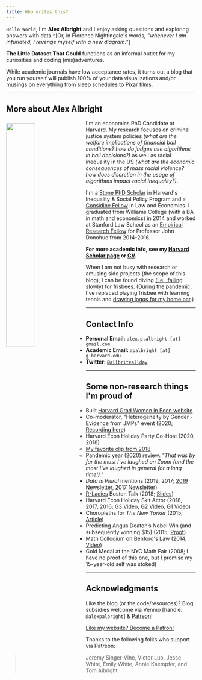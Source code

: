 ```yaml
---
title: Who writes this?
---
```


`Hello World`, I'm **Alex Albright** and I enjoy asking questions and exploring answers with data.^[Or, in Florence Nightingale's words, *"whenever I am infuriated, I revenge myself with a new diagram."*]

**The Little Dataset That Could** functions as an informal outlet for my curiosities and coding (mis)adventures. 

While academic journals have low acceptance rates, it turns out a blog that you run yourself will publish 100% of your data visualizations and/or musings on everything from sleep schedules to Pixar films.

---

## More about Alex Albright

<img src="/./about_files/headshots/alex-albright.jpg" style="float: left; margin-right: 15px; margin-top: 8px" alt="" width="39%" height="39%" /> 

I'm an economics PhD Candidate at Harvard. My research focuses on criminal justice system policies *(what are the welfare implications of financial bail conditions? how do judges use algorithms in bail decisions?)* as well as racial inequality in the US *(what are the economic consequences of mass racial violence? how does discretion in the usage of algorithms impact racial inequality?)*.

I'm a [Stone PhD Scholar](https://inequality.hks.harvard.edu/fellowship-awards) in Harvard's Inequality & Social Policy Program and a [Considine Fellow](http://www.law.harvard.edu/programs/olin_center/fellowships.php) in Law and Economics. I graduated from Williams College (with a BA in math and economics) in 2014 and worked at Stanford Law School as an [Empirical Research Fellow](https://law.stanford.edu/empirical-research-fellowship/) for Professor John Donohue from 2014-2016.

**For more academic info, see my [Harvard Scholar page](https://scholar.harvard.edu/apalbright) or [CV](/about_files/alex-albright-cv.pdf).**

When I am not busy with research or amusing side projects (the scope of this blog), I can be found diving [(i.e., falling slowly)](https://www.youtube.com/watch?v=XKgPbg8epUg&feature=youtu.be&t=13s) for frisbees. (During the pandemic, I've replaced playing frisbee with learning tennis and [drawing logos for my home bar](https://twitter.com/AllbriteAllday/status/1360361785941925888?s=20).)

---

## Contact Info

- **Personal Email:** `alex.p.albright [at] gmail.com`
- **Academic Email:** `apalbright [at] g.harvard.edu`
- **Twitter:** [`@allbriteallday`](https://twitter.com/AllbriteAllday)

---

## Some non-research things I'm proud of

- Built [Harvard Grad Women in Econ website](https://harvardgwe.com/)
- Co-moderator, "Heterogeneity by Gender - Evidence from JMPs" event (2020; [Recording here](https://harvard.zoom.us/rec/play/FRDGsBJG5j00_tkut0u_OZPOy2sKHBMle1QxY4BJVsIx0AxhRbus28xV6gO1OmKpOYkpadB9MJkFKgVM.9DS9r0_PArYqHXzD?startTime=1607438765000))
- Harvard Econ Holiday Party Co-Host (2020, 2018)
  - [My favorite clip from 2018](https://twitter.com/AllbriteAllday/status/1071169713101778944)
  - Pandemic year (2020) review: *"That was by far the most I've laughed on Zoom (and the most I've laughed in general for a long time!)."*
- *Data is Plural* mentions (2019, 2017; [2019 Newsletter](https://tinyletter.com/data-is-plural/letters/data-is-plural-2019-02-20-edition), [2017 Newsletter](https://tinyletter.com/data-is-plural/letters/data-is-plural-2017-11-08-edition))
- [R-Ladies](https://rladies.org/) Boston Talk (2018; [Slides](/about_files/slides/Albright_rladies.pdf))
- Harvard Econ Holiday Skit Actor (2018, 2017, 2016; [G3 Video](https://www.youtube.com/watch?v=5t-kS3l0Wlo), [G2 Video](https://www.youtube.com/watch?v=xU0NAKqRoY4&t=338s), [G1 Video](https://www.youtube.com/watch?v=SW0vVQQZ0TE))
- Choropleths for *The New Yorker* (2015; [Article](https://www.newyorker.com/culture/culture-desk/which-u-s-state-performs-best-in-the-new-yorker-caption-contest))
- Predicting Angus Deaton’s Nobel Win (and subsequently winning $15) (2015; [Proof](/about_files/venmogrant.png))
- Math Colloqium on Benford's Law (2014; [Video](https://www.youtube.com/watch?v=YIQOvAqFFLo)) 
- Gold Medal at the NYC Math Fair (2008; I have no proof of this one, but I promise my 15-year-old self was stoked) 

---

## Acknowledgments

Like the blog (or the code/resources)? Blog subsidies welcome via Venmo [handle: `@alexpalbright`] & [Patreon](https://www.patreon.com/allbriteallday)!

<a href="https://www.patreon.com/bePatron?u=13177541" data-patreon-widget-type="become-patron-button">Like my website? Become a Patron!</a><script async src="https://c6.patreon.com/becomePatronButton.bundle.js"></script>

Thanks to the following folks who support via Patreon:

> Jeremy Singer-Vine, Victor Luo, Jesse White, Emily White, Annie Kaempfer, and Tom Albright
